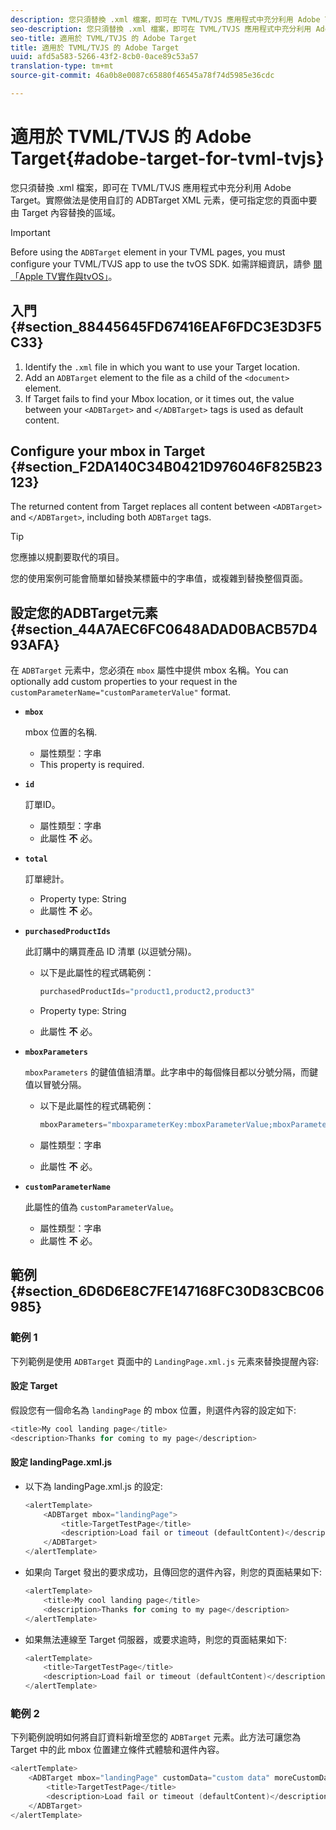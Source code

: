 ```yaml
---
description: 您只須替換 .xml 檔案，即可在 TVML/TVJS 應用程式中充分利用 Adobe Target。實際做法是使用自訂的 ADBTarget XML 元素，便可指定您的頁面中要由 Target 內容替換的區域。
seo-description: 您只須替換 .xml 檔案，即可在 TVML/TVJS 應用程式中充分利用 Adobe Target。實際做法是使用自訂的 ADBTarget XML 元素，便可指定您的頁面中要由 Target 內容替換的區域。
seo-title: 適用於 TVML/TVJS 的 Adobe Target
title: 適用於 TVML/TVJS 的 Adobe Target
uuid: afd5a583-5266-43f2-8cb0-0ace89c53a57
translation-type: tm+mt
source-git-commit: 46a0b8e0087c65880f46545a78f74d5985e36cdc

---
```



# 適用於 TVML/TVJS 的 Adobe Target{#adobe-target-for-tvml-tvjs}

您只須替換 .xml 檔案，即可在 TVML/TVJS 應用程式中充分利用 Adobe Target。實際做法是使用自訂的 ADBTarget XML 元素，便可指定您的頁面中要由 Target 內容替換的區域。

>[!IMPORTANT]
>
>Before using the `ADBTarget` element in your TVML pages, you must configure your TVML/TVJS app to use the tvOS SDK. 如需詳細資訊，請參 [閱「Apple TV實作與tvOS」](/help/ios/apple-tv-implementation-tvos/apple-tv-implementation-tvos.md)。

## 入門 {#section_88445645FD67416EAF6FDC3E3D3F5C33}

1. Identify the `.xml` file in which you want to use your Target location.
1. Add an `ADBTarget` element to the file as a child of the `<document>` element.
1. If Target fails to find your Mbox location, or it times out, the value between your `<ADBTarget>` and `</ADBTarget>` tags is used as default content.

## Configure your mbox in Target {#section_F2DA140C34B0421D976046F825B23123}

The returned content from Target replaces all content between `<ADBTarget>` and `</ADBTarget>`, including both `ADBTarget` tags.

>[!TIP]
>
>您應據以規劃要取代的項目。

您的使用案例可能會簡單如替換某標籤中的字串值，或複雜到替換整個頁面。

## 設定您的ADBTarget元素 {#section_44A7AEC6FC0648ADAD0BACB57D493AFA}

在 `ADBTarget` 元素中，您必須在 `mbox` 屬性中提供 mbox 名稱。You can optionally add custom properties to your request in the `customParameterName="customParameterValue"` format.

* **`mbox`**

   mbox 位置的名稱.

   * 屬性類型：字串
   * This property is required.

* **`id`**

   訂單ID。

   * 屬性類型：字串
   * 此屬性 **不** 必。

* **`total`**

   訂單總計。

   * Property type: String
   * 此屬性 **不** 必。

* **`purchasedProductIds`**

   此訂購中的購買產品 ID 清單 (以逗號分隔)。

   * 以下是此屬性的程式碼範例：


      ```objective-c
      purchasedProductIds="product1,product2,product3" 
      ```

   * Property type: String
   * 此屬性 **不** 必。

* **`mboxParameters`**

   `mboxParameters` 的鍵值值組清單。此字串中的每個條目都以分號分隔，而鍵值以冒號分隔。

   * 以下是此屬性的程式碼範例：

      ```objective-c
      mboxParameters="mboxparameterKey:mboxParameterValue;mboxParameterKey1:mboxParameterValue1;mboxParameterKey2:mboxParameterValue2"
      ```

   * 屬性類型：字串
   * 此屬性 **不** 必。

* **`customParameterName`**

   此屬性的值為 `customParameterValue`。

   * 屬性類型：字串
   * 此屬性 **不** 必。


## 範例 {#section_6D6D6E8C7FE147168FC30D83CBC06985}

### 範例 1

下列範例是使用 `ADBTarget` 頁面中的 `LandingPage.xml.js` 元素來替換提醒內容:

#### 設定 Target

假設您有一個命名為 `landingPage` 的 mbox 位置，則選件內容的設定如下:

```objective-c
<title>My cool landing page</title> 
<description>Thanks for coming to my page</description> 
```

#### 設定 landingPage.xml.js

* 以下為 landingPage.xml.js 的設定:

   ```js
   <alertTemplate> 
       <ADBTarget mbox="landingPage">  
           <title>TargetTestPage</title> 
           <description>Load fail or timeout (defaultContent)</description> 
       </ADBTarget>  
   </alertTemplate> 
   ```

* 如果向 Target 發出的要求成功，且傳回您的選件內容，則您的頁面結果如下:

   ```objective-c
   <alertTemplate> 
       <title>My cool landing page</title> 
       <description>Thanks for coming to my page</description> 
   </alertTemplate>
   ```

* 如果無法連線至 Target 伺服器，或要求逾時，則您的頁面結果如下:

   ```objective-c
   <alertTemplate> 
       <title>TargetTestPage</title> 
       <description>Load fail or timeout (defaultContent)</description> 
   </alertTemplate>
   ```

### 範例 2

下列範例說明如何將自訂資料新增至您的 `ADBTarget` 元素。此方法可讓您為 Target 中的此 mbox 位置建立條件式體驗和選件內容。

```objective-c
<alertTemplate> 
    <ADBTarget mbox="landingPage" customData="custom data" moreCustomData="more custom data"> 
        <title>TargetTestPage</title> 
        <description>Load fail or timeout (defaultContent)</description> 
    </ADBTarget>  
</alertTemplate>
```
